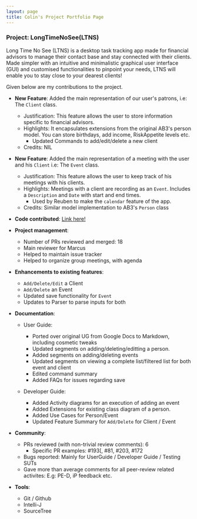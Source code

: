 ```yaml
---
layout: page
title: Colin's Project Portfolio Page
---
```


### Project: LongTimeNoSee(LTNS)

Long Time No See (LTNS) is a desktop task tracking app made for financial advisors to manage their contact base and stay connected with their clients. Made simpler with an intuitive and minimalistic graphical user interface (GUI) and customised functionalities to pinpoint your needs, LTNS will enable you to stay close to your dearest clients!

Given below are my contributions to the project.

* **New Feature**: Added the main representation of our user's patrons, i.e: The `Client` class.
  * Justification: This feature allows the user to store information specific to financial advisors.
  * Highlights:  It encapsulates extensions from the original AB3's person model. You can store birthdays, add income, RiskAppetite levels etc.
      * Updated Commands to add/edit/delete a new client
  * Credits: NIL


* **New Feature**: Added the main representation of a meeting with the user and his `Client` i.e: The `Event` class.
  * Justification: This feature allows the user to keep track of his meetings with his clients.
  * Highlights: Meetings with a client are recording as an `Event`. Includes a `Description` and `Date` with start and end times.
    * Used by Reuben to make the `calendar` feature of the app.
  * Credits: Similar model implementation to AB3's `Person` class

* **Code contributed**: [Link here!](https://nus-cs2103-ay2223s1.github.io/tp-dashboard/?search=cowlinn&breakdown=true&sort=groupTitle&sortWithin=title&since=2022-09-16&timeframe=commit&mergegroup=&groupSelect=groupByRepos&checkedFileTypes=docs~functional-code~test-code~other)

<div style="page-break-after: always;"></div>

* **Project management**:
  * Number of PRs reviewed and merged: 18
  * Main reviewer for Marcus
  * Helped to maintain issue tracker
  * Helped to organize group meetings, with agenda

* **Enhancements to existing features**:
  * `Add/Delete/Edit` a Client
  * `Add/Delete` an Event
  * Updated save functionality for  `Event` 
  * Updates to Parser to parse inputs for both

* **Documentation**:
  * User Guide:
    * Ported over original UG from Google Docs to Markdown, including cosmetic tweaks
    * Updated segments on adding/deleting/editting a person.
    * Added segments on adding/deleting events
    * Updated segments on viewing a complete list/filtered list for both event and client
    * Edited command summary
    * Added FAQs for issues regarding save
    
  * Developer Guide:
    * Added Activity diagrams for an execution of adding an event 
    * Added Extensions for existing class diagram of a person.
    * Added Use Cases for Person/Event
    * Updated Feature Summary for `Add/Delete` for Client / Event

* **Community**:
  * PRs reviewed (with non-trivial review comments): 6
    * Specific PR examples: #193[, #81, #203, #172
  * Bugs reported: Mainly for UserGuide / Developer Guide / Testing SUTs
  * Gave more than average comments for all peer-review related activites: E.g: PE-D, iP feedback etc.

* **Tools**:
  * Git / Github
  * Intelli-J
  * SourceTree


